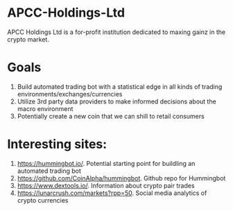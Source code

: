# APCC-Holdings-Ltd

APCC Holdings Ltd is a for-profit institution dedicated to maxing gainz in the crypto market.

# Goals
1. Build automated trading bot with a statistical edge in all kinds of trading environments/exchanges/currencies
2. Utilize 3rd party data providers to make informed decisions about the macro environment
3. Potentially create a new coin that we can shill to retail consumers

# Interesting sites:
1. https://hummingbot.io/. Potential starting point for buildling an automated trading bot
2. https://github.com/CoinAlpha/hummingbot. Github repo for Hummingbot
3. https://www.dextools.io/. Information about crypto pair trades
4. https://lunarcrush.com/markets?rpp=50. Social media analytics of crypto currencies
